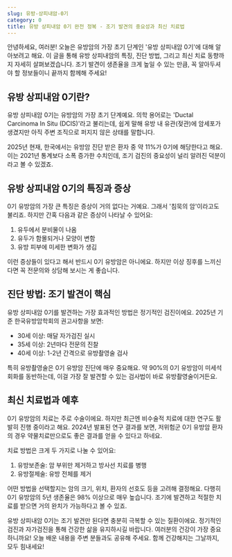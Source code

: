```yaml
---
slug: 유방-상피내암-0기
category: 0
title: 유방 상피내암 0기 완전 정복 - 조기 발견의 중요성과 최신 치료법
---
```


안녕하세요, 여러분! 오늘은 유방암의 가장 초기 단계인 '유방 상피내암 0기'에 대해 알아보려고 해요. 이 글을 통해 유방 상피내암의 특징, 진단 방법, 그리고 최신 치료 동향까지 자세히 살펴보겠습니다. 조기 발견이 생존율을 크게 높일 수 있는 만큼, 꼭 알아두셔야 할 정보들이니 끝까지 함께해 주세요!

## 유방 상피내암 0기란?

유방 상피내암 0기는 유방암의 가장 초기 단계예요. 의학 용어로는 'Ductal Carcinoma In Situ (DCIS)'라고 불리는데, 쉽게 말해 유방 내 유관(젖관)에 암세포가 생겼지만 아직 주변 조직으로 퍼지지 않은 상태를 말합니다.

2025년 현재, 한국에서는 유방암 진단 받은 환자 중 약 11%가 0기에 해당한다고 해요. 이는 2021년 통계보다 소폭 증가한 수치인데, 조기 검진의 중요성이 널리 알려진 덕분이라고 볼 수 있겠죠.

## 유방 상피내암 0기의 특징과 증상

0기 유방암의 가장 큰 특징은 증상이 거의 없다는 거예요. 그래서 '침묵의 암'이라고도 불리죠. 하지만 간혹 다음과 같은 증상이 나타날 수 있어요:

1. 유두에서 분비물이 나옴
2. 유두가 함몰되거나 모양이 변함
3. 유방 피부에 미세한 변화가 생김

이런 증상들이 있다고 해서 반드시 0기 유방암은 아니에요. 하지만 이상 징후를 느끼신다면 꼭 전문의와 상담해 보시는 게 좋습니다.

## 진단 방법: 조기 발견이 핵심

유방 상피내암 0기를 발견하는 가장 효과적인 방법은 정기적인 검진이에요. 2025년 기준 한국유방암학회의 권고사항을 보면:

- 30세 이상: 매달 자가검진 실시
- 35세 이상: 2년마다 전문의 진찰
- 40세 이상: 1-2년 간격으로 유방촬영술 검사

특히 유방촬영술은 0기 유방암 진단에 매우 중요해요. 약 90%의 0기 유방암이 미세석회화를 동반하는데, 이걸 가장 잘 발견할 수 있는 검사법이 바로 유방촬영술이거든요.

## 최신 치료법과 예후

0기 유방암의 치료는 주로 수술이에요. 하지만 최근엔 비수술적 치료에 대한 연구도 활발히 진행 중이라고 해요. 2024년 발표된 연구 결과를 보면, 저위험군 0기 유방암 환자의 경우 약물치료만으로도 좋은 결과를 얻을 수 있다고 하네요.

치료 방법은 크게 두 가지로 나눌 수 있어요:

1. 유방보존술: 암 부위만 제거하고 방사선 치료를 병행
2. 유방절제술: 유방 전체를 제거

어떤 방법을 선택할지는 암의 크기, 위치, 환자의 선호도 등을 고려해 결정해요. 다행히 0기 유방암의 5년 생존율은 98% 이상으로 매우 높습니다. 조기에 발견하고 적절한 치료를 받으면 거의 완치가 가능하다고 볼 수 있죠.

유방 상피내암 0기는 조기 발견만 된다면 충분히 극복할 수 있는 질환이에요. 정기적인 검진과 자가검진을 통해 건강한 삶을 유지하시길 바랍니다. 여러분의 건강이 가장 중요하니까요! 오늘 배운 내용을 주변 분들과도 공유해 주세요. 함께 건강해지는 그날까지, 모두 힘내세요!